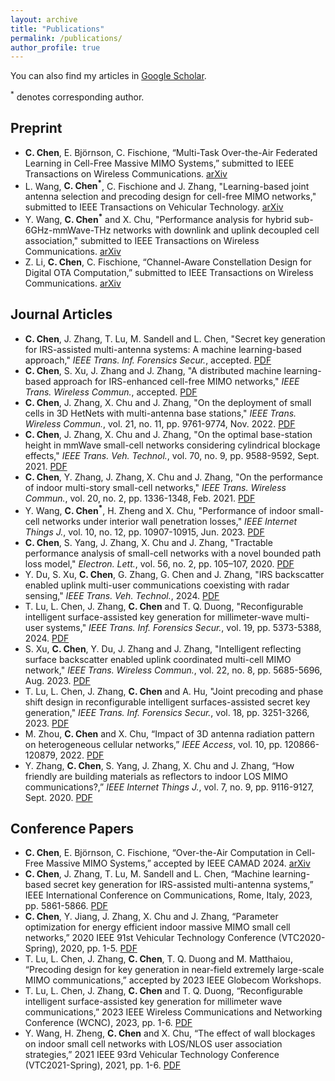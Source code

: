 ```yaml
---
layout: archive
title: "Publications"
permalink: /publications/
author_profile: true
---
```


You can also find my articles in [Google Scholar](https://scholar.google.com/citations?hl=en&user=-0znbV8AAAAJ&view_op=list_works&sortby=pubdate).

<sup>*</sup> denotes corresponding author.

## Preprint
* **C. Chen**, E. Björnson, C. Fischione, “Multi-Task Over-the-Air Federated Learning in Cell-Free Massive MIMO Systems,” submitted to IEEE Transactions on Wireless Communications. [arXiv](https://arxiv.org/abs/2501.17874)
* L. Wang, **C. Chen<sup>*</sup>**, C. Fischione and J. Zhang, "Learning-based joint antenna selection and precoding design for cell-free MIMO networks," submitted to IEEE Transactions on Vehicular Technology. [arXiv](https://arxiv.org/abs/2404.08607)
* Y. Wang, **C. Chen<sup>*</sup>** and X. Chu, "Performance analysis for hybrid sub-6GHz-mmWave-THz networks with downlink
and uplink decoupled cell association," submitted to IEEE Transactions on Wireless Communications. [arXiv](https://arxiv.org/abs/2308.05842)
* Z. Li, **C. Chen**, C. Fischione, “Channel-Aware Constellation Design for Digital OTA Computation,” submitted to IEEE Transactions on Wireless Communications. [arXiv](https://arxiv.org/abs/2501.14675)

## Journal Articles
* **C. Chen**, J. Zhang, T. Lu, M. Sandell and L. Chen, "Secret key generation for IRS-assisted multi-antenna
systems: A machine learning-based approach," _IEEE Trans. Inf. Forensics Secur._, accepted. [PDF](https://ieeexplore.ieee.org/document/10315046)
* **C. Chen**, S. Xu, J. Zhang and J. Zhang, "A distributed machine learning-based approach for IRS-enhanced
cell-free MIMO networks," _IEEE Trans. Wireless Commun._, accepted. [PDF](https://ieeexplore.ieee.org/document/10296835)
* **C. Chen**, J. Zhang, X. Chu and J. Zhang, "On the deployment of small cells in 3D HetNets with multi-antenna
base stations," _IEEE Trans. Wireless Commun._, vol. 21, no. 11, pp. 9761-9774, Nov. 2022. [PDF](https://ieeexplore.ieee.org/document/9791134)
* **C. Chen**, J. Zhang, X. Chu and J. Zhang, "On the optimal base-station height in mmWave small-cell networks
considering cylindrical blockage effects," _IEEE Trans. Veh. Technol._, vol. 70, no. 9, pp. 9588-9592, Sept. 2021. [PDF](https://ieeexplore.ieee.org/document/9492764)
* **C. Chen**, Y. Zhang, J. Zhang, X. Chu and J. Zhang, "On the performance of indoor multi-story small-cell
networks," _IEEE Trans. Wireless Commun._, vol. 20, no. 2, pp. 1336-1348, Feb. 2021. [PDF](https://ieeexplore.ieee.org/document/9242275)
* Y. Wang, **C. Chen<sup>*</sup>**, H. Zheng and X. Chu, "Performance of indoor small-cell networks under interior wall
penetration losses," _IEEE Internet Things J._, vol. 10, no. 12, pp. 10907-10915, Jun. 2023. [PDF](https://ieeexplore.ieee.org/document/10035292)
* **C. Chen**, S. Yang, J. Zhang, X. Chu and J. Zhang, "Tractable performance analysis of small-cell networks with
a novel bounded path loss model," _Electron. Lett._, vol. 56, no. 2, pp. 105–107, 2020. [PDF](https://ietresearch.onlinelibrary.wiley.com/doi/10.1049/el.2019.3299)
* Y. Du, S. Xu, **C. Chen**, G. Zhang, G. Chen and J. Zhang, "IRS backscatter enabled uplink multi-user communications coexisting with radar sensing," _IEEE Trans. Veh. Technol._, 2024. [PDF](https://ieeexplore.ieee.org/document/10539007)
* T. Lu, L. Chen, J. Zhang, **C. Chen** and T. Q. Duong, "Reconfigurable intelligent surface-assisted key generation for millimeter-wave multi-user systems," _IEEE Trans. Inf. Forensics Secur._, vol. 19, pp. 5373-5388, 2024. [PDF](https://ieeexplore.ieee.org/abstract/document/10520332)
* S. Xu, **C. Chen**, Y. Du, J. Zhang and J. Zhang, "Intelligent reflecting surface backscatter enabled uplink
coordinated multi-cell MIMO network," _IEEE Trans. Wireless Commun._, vol. 22, no. 8, pp. 5685-5696, Aug. 2023. [PDF](https://ieeexplore.ieee.org/document/10017389)
* T. Lu, L. Chen, J. Zhang, **C. Chen** and A. Hu, "Joint precoding and phase shift design in reconfigurable
intelligent surfaces-assisted secret key generation," _IEEE Trans. Inf. Forensics Secur._, vol. 18, pp. 3251-3266, 2023. [PDF](https://ieeexplore.ieee.org/document/10106070)
* M. Zhou, **C. Chen** and X. Chu, “Impact of 3D antenna radiation pattern on heterogeneous cellular networks,”
_IEEE Access_, vol. 10, pp. 120866-120879, 2022. [PDF](https://ieeexplore.ieee.org/document/9954398)
* Y. Zhang, **C. Chen**, S. Yang, J. Zhang, X. Chu and J. Zhang, “How friendly are building materials as reflectors
to indoor LOS MIMO communications?,” _IEEE Internet Things J._, vol. 7, no. 9, pp. 9116-9127, Sept. 2020. [PDF](https://ieeexplore.ieee.org/document/9127887)

## Conference Papers
* **C. Chen**, E. Björnson, C. Fischione, “Over-the-Air Computation in Cell-Free Massive MIMO Systems,” accepted by IEEE CAMAD 2024. [arXiv](https://arxiv.org/abs/2409.00517)
* **C. Chen**, J. Zhang, T. Lu, M. Sandell and L. Chen, “Machine learning-based secret key generation for IRS-assisted
multi-antenna systems,” IEEE International Conference on Communications, Rome, Italy, 2023, pp. 5861-5866. [PDF](https://ieeexplore.ieee.org/document/10279041)
* **C. Chen**, Y. Jiang, J. Zhang, X. Chu and J. Zhang, “Parameter optimization for energy efficient indoor massive
MIMO small cell networks,” 2020 IEEE 91st Vehicular Technology Conference (VTC2020-Spring), 2020, pp. 1-5. [PDF](https://ieeexplore.ieee.org/document/9129437)
* T. Lu, L. Chen, J. Zhang, **C. Chen**, T. Q. Duong and M. Matthaiou, “Precoding design for key generation in
near-field extremely large-scale MIMO communications,” accepted by 2023 IEEE Globecom Workshops.
* T. Lu, L. Chen, J. Zhang, **C. Chen** and T. Q. Duong, “Reconfigurable intelligent surface-assisted key generation
for millimeter wave communications,” 2023 IEEE Wireless Communications and Networking Conference
(WCNC), 2023, pp. 1-6. [PDF](https://ieeexplore.ieee.org/abstract/document/10119128)
* Y. Wang, H. Zheng, **C. Chen** and X. Chu, “The effect of wall blockages on indoor small cell networks with
LOS/NLOS user association strategies,” 2021 IEEE 93rd Vehicular Technology Conference (VTC2021-Spring),
2021, pp. 1-6. [PDF](https://ieeexplore.ieee.org/document/9448638)






